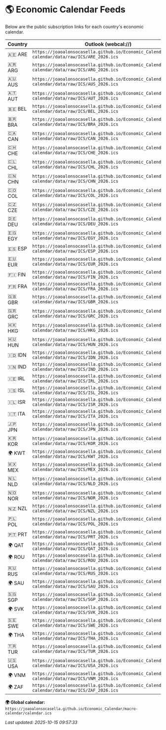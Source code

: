 # 🌎 Economic Calendar Feeds

Below are the public subscription links for each country's economic calendar.

| Country | Outlook (webcal://) | Google (https://) |
|----------|--------------------|-------------------|
| 🇦🇪 ARE | `https://joaoalonsocasella.github.io/Economic_Calendar/macro-calendar/data/raw/ICS/ARE_2026.ics` | `https://joaoalonsocasella.github.io/Economic_Calendar/macro-calendar/data/raw/ICS/ARE_2026.ics` |
| 🇦🇷 ARG | `https://joaoalonsocasella.github.io/Economic_Calendar/macro-calendar/data/raw/ICS/ARG_2026.ics` | `https://joaoalonsocasella.github.io/Economic_Calendar/macro-calendar/data/raw/ICS/ARG_2026.ics` |
| 🇦🇺 AUS | `https://joaoalonsocasella.github.io/Economic_Calendar/macro-calendar/data/raw/ICS/AUS_2026.ics` | `https://joaoalonsocasella.github.io/Economic_Calendar/macro-calendar/data/raw/ICS/AUS_2026.ics` |
| 🇦🇹 AUT | `https://joaoalonsocasella.github.io/Economic_Calendar/macro-calendar/data/raw/ICS/AUT_2026.ics` | `https://joaoalonsocasella.github.io/Economic_Calendar/macro-calendar/data/raw/ICS/AUT_2026.ics` |
| 🇧🇪 BEL | `https://joaoalonsocasella.github.io/Economic_Calendar/macro-calendar/data/raw/ICS/BEL_2026.ics` | `https://joaoalonsocasella.github.io/Economic_Calendar/macro-calendar/data/raw/ICS/BEL_2026.ics` |
| 🇧🇷 BRA | `https://joaoalonsocasella.github.io/Economic_Calendar/macro-calendar/data/raw/ICS/BRA_2026.ics` | `https://joaoalonsocasella.github.io/Economic_Calendar/macro-calendar/data/raw/ICS/BRA_2026.ics` |
| 🇨🇦 CAN | `https://joaoalonsocasella.github.io/Economic_Calendar/macro-calendar/data/raw/ICS/CAN_2026.ics` | `https://joaoalonsocasella.github.io/Economic_Calendar/macro-calendar/data/raw/ICS/CAN_2026.ics` |
| 🇨🇭 CHE | `https://joaoalonsocasella.github.io/Economic_Calendar/macro-calendar/data/raw/ICS/CHE_2026.ics` | `https://joaoalonsocasella.github.io/Economic_Calendar/macro-calendar/data/raw/ICS/CHE_2026.ics` |
| 🇨🇱 CHL | `https://joaoalonsocasella.github.io/Economic_Calendar/macro-calendar/data/raw/ICS/CHL_2026.ics` | `https://joaoalonsocasella.github.io/Economic_Calendar/macro-calendar/data/raw/ICS/CHL_2026.ics` |
| 🇨🇳 CHN | `https://joaoalonsocasella.github.io/Economic_Calendar/macro-calendar/data/raw/ICS/CHN_2026.ics` | `https://joaoalonsocasella.github.io/Economic_Calendar/macro-calendar/data/raw/ICS/CHN_2026.ics` |
| 🇨🇴 COL | `https://joaoalonsocasella.github.io/Economic_Calendar/macro-calendar/data/raw/ICS/COL_2026.ics` | `https://joaoalonsocasella.github.io/Economic_Calendar/macro-calendar/data/raw/ICS/COL_2026.ics` |
| 🇨🇿 CZE | `https://joaoalonsocasella.github.io/Economic_Calendar/macro-calendar/data/raw/ICS/CZE_2026.ics` | `https://joaoalonsocasella.github.io/Economic_Calendar/macro-calendar/data/raw/ICS/CZE_2026.ics` |
| 🇩🇪 DEU | `https://joaoalonsocasella.github.io/Economic_Calendar/macro-calendar/data/raw/ICS/DEU_2026.ics` | `https://joaoalonsocasella.github.io/Economic_Calendar/macro-calendar/data/raw/ICS/DEU_2026.ics` |
| 🇪🇬 EGY | `https://joaoalonsocasella.github.io/Economic_Calendar/macro-calendar/data/raw/ICS/EGY_2026.ics` | `https://joaoalonsocasella.github.io/Economic_Calendar/macro-calendar/data/raw/ICS/EGY_2026.ics` |
| 🇪🇸 ESP | `https://joaoalonsocasella.github.io/Economic_Calendar/macro-calendar/data/raw/ICS/ESP_2026.ics` | `https://joaoalonsocasella.github.io/Economic_Calendar/macro-calendar/data/raw/ICS/ESP_2026.ics` |
| 🇪🇺 EUR | `https://joaoalonsocasella.github.io/Economic_Calendar/macro-calendar/data/raw/ICS/EUR_2026.ics` | `https://joaoalonsocasella.github.io/Economic_Calendar/macro-calendar/data/raw/ICS/EUR_2026.ics` |
| 🇫🇮 FIN | `https://joaoalonsocasella.github.io/Economic_Calendar/macro-calendar/data/raw/ICS/FIN_2026.ics` | `https://joaoalonsocasella.github.io/Economic_Calendar/macro-calendar/data/raw/ICS/FIN_2026.ics` |
| 🇫🇷 FRA | `https://joaoalonsocasella.github.io/Economic_Calendar/macro-calendar/data/raw/ICS/FRA_2026.ics` | `https://joaoalonsocasella.github.io/Economic_Calendar/macro-calendar/data/raw/ICS/FRA_2026.ics` |
| 🇬🇧 GBR | `https://joaoalonsocasella.github.io/Economic_Calendar/macro-calendar/data/raw/ICS/GBR_2026.ics` | `https://joaoalonsocasella.github.io/Economic_Calendar/macro-calendar/data/raw/ICS/GBR_2026.ics` |
| 🇬🇷 GRC | `https://joaoalonsocasella.github.io/Economic_Calendar/macro-calendar/data/raw/ICS/GRC_2026.ics` | `https://joaoalonsocasella.github.io/Economic_Calendar/macro-calendar/data/raw/ICS/GRC_2026.ics` |
| 🇭🇰 HKG | `https://joaoalonsocasella.github.io/Economic_Calendar/macro-calendar/data/raw/ICS/HKG_2026.ics` | `https://joaoalonsocasella.github.io/Economic_Calendar/macro-calendar/data/raw/ICS/HKG_2026.ics` |
| 🇭🇺 HUN | `https://joaoalonsocasella.github.io/Economic_Calendar/macro-calendar/data/raw/ICS/HUN_2026.ics` | `https://joaoalonsocasella.github.io/Economic_Calendar/macro-calendar/data/raw/ICS/HUN_2026.ics` |
| 🇮🇩 IDN | `https://joaoalonsocasella.github.io/Economic_Calendar/macro-calendar/data/raw/ICS/IDN_2026.ics` | `https://joaoalonsocasella.github.io/Economic_Calendar/macro-calendar/data/raw/ICS/IDN_2026.ics` |
| 🇮🇳 IND | `https://joaoalonsocasella.github.io/Economic_Calendar/macro-calendar/data/raw/ICS/IND_2026.ics` | `https://joaoalonsocasella.github.io/Economic_Calendar/macro-calendar/data/raw/ICS/IND_2026.ics` |
| 🇮🇪 IRL | `https://joaoalonsocasella.github.io/Economic_Calendar/macro-calendar/data/raw/ICS/IRL_2026.ics` | `https://joaoalonsocasella.github.io/Economic_Calendar/macro-calendar/data/raw/ICS/IRL_2026.ics` |
| 🇮🇸 ISL | `https://joaoalonsocasella.github.io/Economic_Calendar/macro-calendar/data/raw/ICS/ISL_2026.ics` | `https://joaoalonsocasella.github.io/Economic_Calendar/macro-calendar/data/raw/ICS/ISL_2026.ics` |
| 🇮🇱 ISR | `https://joaoalonsocasella.github.io/Economic_Calendar/macro-calendar/data/raw/ICS/ISR_2026.ics` | `https://joaoalonsocasella.github.io/Economic_Calendar/macro-calendar/data/raw/ICS/ISR_2026.ics` |
| 🇮🇹 ITA | `https://joaoalonsocasella.github.io/Economic_Calendar/macro-calendar/data/raw/ICS/ITA_2026.ics` | `https://joaoalonsocasella.github.io/Economic_Calendar/macro-calendar/data/raw/ICS/ITA_2026.ics` |
| 🇯🇵 JPN | `https://joaoalonsocasella.github.io/Economic_Calendar/macro-calendar/data/raw/ICS/JPN_2026.ics` | `https://joaoalonsocasella.github.io/Economic_Calendar/macro-calendar/data/raw/ICS/JPN_2026.ics` |
| 🇰🇷 KOR | `https://joaoalonsocasella.github.io/Economic_Calendar/macro-calendar/data/raw/ICS/KOR_2026.ics` | `https://joaoalonsocasella.github.io/Economic_Calendar/macro-calendar/data/raw/ICS/KOR_2026.ics` |
| 🌍 KWT | `https://joaoalonsocasella.github.io/Economic_Calendar/macro-calendar/data/raw/ICS/KWT_2026.ics` | `https://joaoalonsocasella.github.io/Economic_Calendar/macro-calendar/data/raw/ICS/KWT_2026.ics` |
| 🇲🇽 MEX | `https://joaoalonsocasella.github.io/Economic_Calendar/macro-calendar/data/raw/ICS/MEX_2026.ics` | `https://joaoalonsocasella.github.io/Economic_Calendar/macro-calendar/data/raw/ICS/MEX_2026.ics` |
| 🇳🇱 NLD | `https://joaoalonsocasella.github.io/Economic_Calendar/macro-calendar/data/raw/ICS/NLD_2026.ics` | `https://joaoalonsocasella.github.io/Economic_Calendar/macro-calendar/data/raw/ICS/NLD_2026.ics` |
| 🇳🇴 NOR | `https://joaoalonsocasella.github.io/Economic_Calendar/macro-calendar/data/raw/ICS/NOR_2026.ics` | `https://joaoalonsocasella.github.io/Economic_Calendar/macro-calendar/data/raw/ICS/NOR_2026.ics` |
| 🇳🇿 NZL | `https://joaoalonsocasella.github.io/Economic_Calendar/macro-calendar/data/raw/ICS/NZL_2026.ics` | `https://joaoalonsocasella.github.io/Economic_Calendar/macro-calendar/data/raw/ICS/NZL_2026.ics` |
| 🇵🇱 POL | `https://joaoalonsocasella.github.io/Economic_Calendar/macro-calendar/data/raw/ICS/POL_2026.ics` | `https://joaoalonsocasella.github.io/Economic_Calendar/macro-calendar/data/raw/ICS/POL_2026.ics` |
| 🇵🇹 PRT | `https://joaoalonsocasella.github.io/Economic_Calendar/macro-calendar/data/raw/ICS/PRT_2026.ics` | `https://joaoalonsocasella.github.io/Economic_Calendar/macro-calendar/data/raw/ICS/PRT_2026.ics` |
| 🌍 QAT | `https://joaoalonsocasella.github.io/Economic_Calendar/macro-calendar/data/raw/ICS/QAT_2026.ics` | `https://joaoalonsocasella.github.io/Economic_Calendar/macro-calendar/data/raw/ICS/QAT_2026.ics` |
| 🌍 ROU | `https://joaoalonsocasella.github.io/Economic_Calendar/macro-calendar/data/raw/ICS/ROU_2026.ics` | `https://joaoalonsocasella.github.io/Economic_Calendar/macro-calendar/data/raw/ICS/ROU_2026.ics` |
| 🇷🇺 RUS | `https://joaoalonsocasella.github.io/Economic_Calendar/macro-calendar/data/raw/ICS/RUS_2026.ics` | `https://joaoalonsocasella.github.io/Economic_Calendar/macro-calendar/data/raw/ICS/RUS_2026.ics` |
| 🌍 SAU | `https://joaoalonsocasella.github.io/Economic_Calendar/macro-calendar/data/raw/ICS/SAU_2026.ics` | `https://joaoalonsocasella.github.io/Economic_Calendar/macro-calendar/data/raw/ICS/SAU_2026.ics` |
| 🇸🇬 SGP | `https://joaoalonsocasella.github.io/Economic_Calendar/macro-calendar/data/raw/ICS/SGP_2026.ics` | `https://joaoalonsocasella.github.io/Economic_Calendar/macro-calendar/data/raw/ICS/SGP_2026.ics` |
| 🌍 SVK | `https://joaoalonsocasella.github.io/Economic_Calendar/macro-calendar/data/raw/ICS/SVK_2026.ics` | `https://joaoalonsocasella.github.io/Economic_Calendar/macro-calendar/data/raw/ICS/SVK_2026.ics` |
| 🇸🇪 SWE | `https://joaoalonsocasella.github.io/Economic_Calendar/macro-calendar/data/raw/ICS/SWE_2026.ics` | `https://joaoalonsocasella.github.io/Economic_Calendar/macro-calendar/data/raw/ICS/SWE_2026.ics` |
| 🌍 THA | `https://joaoalonsocasella.github.io/Economic_Calendar/macro-calendar/data/raw/ICS/THA_2026.ics` | `https://joaoalonsocasella.github.io/Economic_Calendar/macro-calendar/data/raw/ICS/THA_2026.ics` |
| 🇹🇷 TUR | `https://joaoalonsocasella.github.io/Economic_Calendar/macro-calendar/data/raw/ICS/TUR_2026.ics` | `https://joaoalonsocasella.github.io/Economic_Calendar/macro-calendar/data/raw/ICS/TUR_2026.ics` |
| 🇺🇸 USA | `https://joaoalonsocasella.github.io/Economic_Calendar/macro-calendar/data/raw/ICS/USA_2026.ics` | `https://joaoalonsocasella.github.io/Economic_Calendar/macro-calendar/data/raw/ICS/USA_2026.ics` |
| 🌍 VNM | `https://joaoalonsocasella.github.io/Economic_Calendar/macro-calendar/data/raw/ICS/VNM_2026.ics` | `https://joaoalonsocasella.github.io/Economic_Calendar/macro-calendar/data/raw/ICS/VNM_2026.ics` |
| 🌍 ZAF | `https://joaoalonsocasella.github.io/Economic_Calendar/macro-calendar/data/raw/ICS/ZAF_2026.ics` | `https://joaoalonsocasella.github.io/Economic_Calendar/macro-calendar/data/raw/ICS/ZAF_2026.ics` |

**🌍 Global calendar:** `https://joaoalonsocasella.github.io/Economic_Calendar/macro-calendar/calendar.ics`

*Last updated: 2025-10-15 09:57:33*